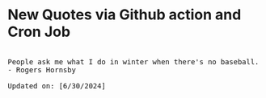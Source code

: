 # New Quotes via Github action and Cron Job

<pre>
<!-- #quote -->
People ask me what I do in winter when there's no baseball. I'll tell you what I do. I stare out the window and wait for spring.
- Rogers Hornsby

Updated on: [6/30/2024]
<!-- #quoteEnd -->
</pre>
